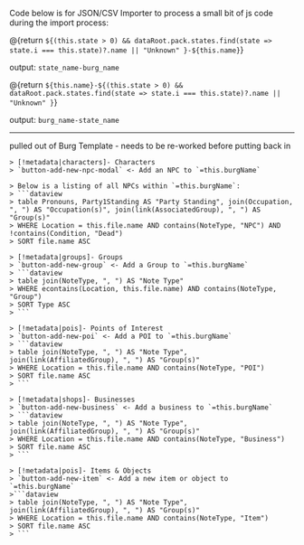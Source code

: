 Code below is for JSON/CSV Importer to process a small bit of js code during the import process:

@{return `${(this.state > 0) && dataRoot.pack.states.find(state => state.i === this.state)?.name || "Unknown" }-${this.name}`}

output: `state_name-burg_name`

@{return `${this.name}-${(this.state > 0) && dataRoot.pack.states.find(state => state.i === this.state)?.name || "Unknown" }`}

output: `burg_name-state_name`

---

pulled out of Burg Template - needs to be re-worked before putting back in

```
> [!metadata|characters]- Characters
> `button-add-new-npc-modal` <- Add an NPC to `=this.burgName`

> Below is a listing of all NPCs within `=this.burgName`:
> ```dataview
> table Pronouns, Party1Standing AS "Party Standing", join(Occupation, ", ") AS "Occupation(s)", join(link(AssociatedGroup), ", ") AS "Group(s)"
> WHERE Location = this.file.name AND contains(NoteType, "NPC") AND !contains(Condition, "Dead")
> SORT file.name ASC

> [!metadata|groups]- Groups
> `button-add-new-group` <- Add a Group to `=this.burgName`
> ```dataview 
> table join(NoteType, ", ") AS "Note Type"
> WHERE econtains(Location, this.file.name) AND contains(NoteType, "Group")
> SORT Type ASC
> ```

> [!metadata|pois]- Points of Interest
> `button-add-new-poi` <- Add a POI to `=this.burgName`
> ```dataview
> table join(NoteType, ", ") AS "Note Type", join(link(AffiliatedGroup), ", ") AS "Group(s)"
> WHERE Location = this.file.name AND contains(NoteType, "POI")
> SORT file.name ASC
> ```

> [!metadata|shops]- Businesses
> `button-add-new-business` <- Add a business to `=this.burgName`
> ```dataview
> table join(NoteType, ", ") AS "Note Type", join(link(AffiliatedGroup), ", ") AS "Group(s)"
> WHERE Location = this.file.name AND contains(NoteType, "Business")
> SORT file.name ASC
> ```

> [!metadata|pois]- Items & Objects
> `button-add-new-item` <- Add a new item or object to `=this.burgName`
>```dataview
> table join(NoteType, ", ") AS "Note Type", join(link(AffiliatedGroup), ", ") AS "Group(s)"
> WHERE Location = this.file.name AND contains(NoteType, "Item")
> SORT file.name ASC
> ```
```